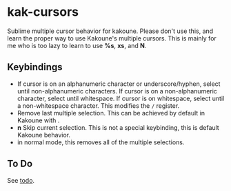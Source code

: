 # kak-cursors

Sublime multiple cursor behavior for kakoune. Please don't use this, and learn
the proper way to use Kakoune's multiple cursors. This is mainly for me who is
too lazy to learn to use **%s**, **xs**, and **N**.

## Keybindings
- **<c-d>** If cursor is on an alphanumeric character or underscore/hyphen,
  select until non-alphanumeric characters. If cursor is on a non-alphanumeric
  character, select until whitespace. If cursor is on whitespace, select until
  a non-whitespace character. This modifies the `/` register.
- **<c-u>** Remove last multiple selection. This can be achieved by default
  in Kakoune with **<a-space>**.
- **n** Skip current selection. This is not a special keybinding, this is
  default Kakoune behavior.
- **<space>** in normal mode, this removes all of the multiple selections.

## To Do
See [todo](todo.md).

